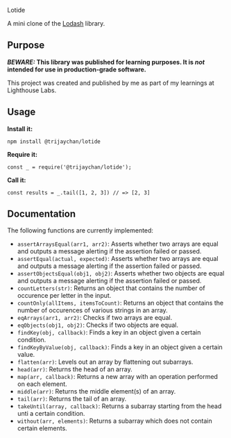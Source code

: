  Lotide

A mini clone of the [Lodash](https://lodash.com) library.

## Purpose

**_BEWARE:_ This library was published for learning purposes. It is _not_ intended for use in production-grade software.**

This project was created and published by me as part of my learnings at Lighthouse Labs. 

## Usage

**Install it:**

`npm install @trijaychan/lotide`

**Require it:**

`const _ = require('@trijaychan/lotide');`

**Call it:**

`const results = _.tail([1, 2, 3]) // => [2, 3]`

## Documentation

The following functions are currently implemented:

* `assertArraysEqual(arr1, arr2)`: Asserts whether two arrays are equal and outputs a message alerting if the assertion failed or passed.
* `assertEqual(actual, expected)`: Asserts whether two arrays are equal and outputs a message alerting if the assertion failed or passed.
* `assertObjectsEqual(obj1, obj2)`: Asserts whether two objects are equal and outputs a message alerting if the assertion failed or passed.
* `countLetters(str)`: Returns an object that contains the number of occurence per letter in the input.
* `countOnly(allItems, itemsToCount)`: Returns an object that contains the number of occurences of various strings in an array.
* `eqArrays(arr1, arr2)`: Checks if two arrays are equal.
* `eqObjects(obj1, obj2)`: Checks if two objects are equal.
* `findKey(obj, callback)`: Finds a key in an object given a certain condition.
* `findKeyByValue(obj, callback)`: Finds a key in an object given a certain value.
* `flatten(arr)`: Levels out an array by flattening out subarrays.
* `head(arr)`: Returns the head of an array.
* `map(arr, callback)`: Returns a new array with an operation performed on each element.
* `middle(arr)`: Returns the middle element(s) of an array.
* `tail(arr)`: Returns the tail of an array.
* `takeUntil(array, callback)`: Returns a subarray starting from the head unti a certain condition.
* `without(arr, elements)`: Returns a subarray which does not contain certain elements.